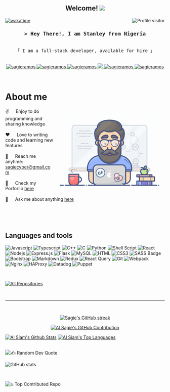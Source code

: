 
<h2 align="center">
  Welcome!
  <img src="https://media.giphy.com/media/hvRJCLFzcasrR4ia7z/giphy.gif" width="28">
</h2>

<!-- <p align="center">
  <a href="https://github.com/sagieramos"><img src="https://readme-typing-svg.herokuapp.com/?lines=Self%20Taught%20Programmer;Front%20End%20Developer;1.5%2B%20years%20of%20coding%20experience;Always%20learning%20new%20things&center=true&width=380&height=45"></a>
</p> -->



<a href="https://komarev.com/ghpvc/?username=sagieramos">
  <img align="right" src="https://komarev.com/ghpvc/?username=sagieramos&label=Visitors&color=0e75b6&style=flat" alt="Profile visitor" />
</a>


[![wakatime](https://wakatime.com/badge/user/eebb3dd8-d9b2-40de-9b88-6fd6cac99dbc.svg)](https://wakatime.com/@eebb3dd8-d9b2-40de-9b88-6fd6cac99dbc)

<!-- Intro  -->
<h3 align="center">
        <samp>&gt; Hey There!, I am
                <b>Stanley</b> from Nigeria
        </samp>
</h3>


<p align="center"> 
  <samp>
    <br>
    「 I am a full-stack developer, available for hire 」
    <br>
    <br>
  </samp>
</p>

<p align="center">
 <a href="https://sagieramos.com" target="blank">
  <img src="https://img.shields.io/badge/Website-DC143C?style=for-the-badge&logo=medium&logoColor=white" alt="sagieramos" />
 </a>
 <a href="https://linkedin.com/in/saifsagieramos" target="_blank">
  <img src="https://img.shields.io/badge/LinkedIn-0077B5?style=for-the-badge&logo=linkedin&logoColor=white" alt="sagieramos"/>
 </a>
 <a href="https://dev.to/sagieramos" target="_blank">
  <img src="https://img.shields.io/badge/dev.to-0A0A0A?style=for-the-badge&logo=dev.to&logoColor=white" alt="sagieramos" />
 </a>
 <a href="https://twitter.com/sagieramos" target="_blank">
  <img src="https://img.shields.io/badge/Twitter-1DA1F2?style=for-the-badge&logo=twitter&logoColor=white" />
 </a>
 <a href="https://instagram.com/sagieramos" target="_blank">
  <img src="https://img.shields.io/badge/Instagram-fe4164?style=for-the-badge&logo=instagram&logoColor=white" alt="sagieramos" />
 </a> 
 <a href="https://facebook.com/sagieramos" target="_blank">
  <img src="https://img.shields.io/badge/Facebook-20BEFF?&style=for-the-badge&logo=facebook&logoColor=white" alt="sagieramos"  />
  </a> 
</p>
<br />

<!-- About Section -->
 # About me
 
<p>
 <img align="right" width="350" src="./assets/programmer.gif" alt="Coding gif" />
  
 ✌️ &emsp; Enjoy to do programming and sharing knowledge <br/><br/>
 ❤️ &emsp; Love to writing code and learning new features<br/><br/>
 📧 &emsp; Reach me anytime: sagiecyber@gmail.com<br/><br/>
 🚀 &emsp; Check my Porforlio [here](https://github.com/sagieramos/my-porforlio)<br/><br/>
 💬 &emsp; Ask me about anything [here](https://github.com/sagieramos/sagieramos/issues/1)

</p>

<br/>
<br/>
<br/>

## Languages and tools

![Javascript](https://img.shields.io/badge/Javascript-F0DB4F?style=for-the-badge&labelColor=black&logo=javascript&logoColor=F0DB4F)
![Typescript](https://img.shields.io/badge/Typescript-007acc?style=for-the-badge&labelColor=black&logo=typescript&logoColor=007acc)
![C++](https://img.shields.io/badge/c++-%2300599C.svg?style=for-the-badge&logo=c%2B%2B&logoColor=white)
![C](https://img.shields.io/badge/c-%2300599C.svg?style=for-the-badge&logo=c&logoColor=white)
![Python](https://img.shields.io/badge/python-3670A0?style=for-the-badge&logo=python&logoColor=ffdd54)
![Shell Script](https://img.shields.io/badge/shell_script-%23121011.svg?style=for-the-badge&logo=gnu-bash&logoColor=white)
![React](https://img.shields.io/badge/-React-61DBFB?style=for-the-badge&labelColor=black&logo=react&logoColor=61DBFB)
![Nodejs](https://img.shields.io/badge/Nodejs-3C873A?style=for-the-badge&labelColor=black&logo=node.js&logoColor=3C873A)
![Express.js](https://img.shields.io/badge/Express.js-000000?style=for-the-badge&logo=express&logoColor=white)
![Flask](https://img.shields.io/badge/flask-%23000.svg?style=for-the-badge&logo=flask&logoColor=white)
![MySQL](https://img.shields.io/badge/mysql-%2300f.svg?style=for-the-badge&logo=mysql&logoColor=white)
![HTML](https://img.shields.io/badge/HTML5-E34F26?style=for-the-badge&logo=html5&logoColor=white)
![CSS3](https://img.shields.io/badge/CSS3-1572B6?style=for-the-badge&logo=css3&logoColor=white)
![SASS Badge](https://img.shields.io/badge/Sass-CC6699?style=for-the-badge&logo=sass&logoColor=white)
![Bootstrap](https://img.shields.io/badge/Bootstrap-563D7C?style=for-the-badge&logo=bootstrap&logoColor=white)
![Markdown](https://img.shields.io/badge/Markdown-000000?style=for-the-badge&logo=markdown&logoColor=white)
![Redux](https://img.shields.io/badge/Redux-593D88?style=for-the-badge&logo=redux&logoColor=white)
![React Query](https://img.shields.io/badge/-React_Query-FF4154?style=for-the-badge&logo=react%20query&logoColor=white)
![Git](https://img.shields.io/badge/Git-F05032?style=for-the-badge&logo=git&logoColor=white)
![Webpack](https://img.shields.io/badge/Webpack-8DD6F9?style=for-the-badge&logo=webpack&logoColor=white)
![Nginx](https://img.shields.io/badge/Nginx-269539?style=for-the-badge&logo=nginx&logoColor=white)
![HAProxy](https://img.shields.io/badge/HAProxy-000000?style=for-the-badge&logo=haproxy&logoColor=white)
![Datadog](https://img.shields.io/badge/Datadog-632CA6?style=for-the-badge&logo=datadog&logoColor=white)
![Puppet](https://img.shields.io/badge/Puppet-FFAE1A?style=for-the-badge&logo=puppet&logoColor=white)


<br/>


<p align="left">
  <a href="https://github.com/sagieramos?tab=repositories" target="_blank"><img alt="All Repositories" title="All Repositories" src="https://img.shields.io/badge/-All%20Repos-2962FF?style=for-the-badge&logo=koding&logoColor=white"/></a>
</p>

<br/>
<hr/>
<br/>

<p align="center">
  <a href="https://github.com/sagieramos">
    <img src="https://github-readme-streak-stats.herokuapp.com/?user=sagieramos&theme=radical&border=7F3FBF&background=0D1117" alt="Sagie's GitHub streak"/>
  </a>
</p>

<p align="center">
  <a href="https://github.com/sagieramos">
    <img src="https://github-profile-summary-cards.vercel.app/api/cards/profile-details?username=sagieramos&theme=radical" alt="Al Sagie's GitHub Contribution"/>
  </a>
</p>

<a> 
    <a href="https://github.com/sagieramos"><img alt="Al Siam's Github Stats" src="https://denvercoder1-github-readme-stats.vercel.app/api?username=sagieramos&show_icons=true&count_private=true&theme=react&border_color=7F3FBF&bg_color=0D1117&title_color=F85D7F&icon_color=F8D866" height="192px" width="49.5%"/></a>
    <a href="https://github.com/sagieramos"><img alt="Al Siam's Top Languages" src="https://denvercoder1-github-readme-stats.vercel.app/api/top-langs/?username=sagieramos&langs_count=8&layout=compact&theme=react&border_color=7F3FBF&bg_color=0D1117&title_color=F85D7F&icon_color=F8D866" height="192px" width="49.5%"/></a>
  <br/>
</a>

<br/>

![✍️ Random Dev Quote](https://quotes-github-readme.vercel.app/api?type=horizontal&theme=radical)

![GitHub stats](https://github-readme-stats.vercel.app/api?username=sagieramos&show_icons=true&theme=dark)

<br/>

![🔝 Top Contributed Repo](https://github-contributor-stats.vercel.app/api?username=sagieramos&limit=5&theme=dark&combine_all_yearly_contributions=true)

